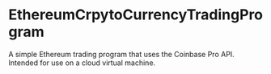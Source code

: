 # EthereumCrpytoCurrencyTradingProgram
A simple Ethereum trading program that uses the Coinbase Pro API. Intended for use on a cloud virtual machine.
